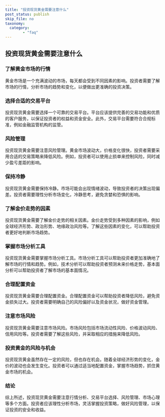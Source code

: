 ```yaml
---
title: "投资现货黄金需要注意什么"
post_status: publish
skip_file: no
taxonomy:
  category:
        - "faq"
---
```


## 投资现货黄金需要注意什么

### 了解黄金市场的行情

黄金市场是一个充满波动的市场，每天都会受到不同因素的影响。投资者需要了解市场的行情，分析市场的趋势和变化，以便做出更准确的投资决策。

### 选择合适的交易平台

投资现货黄金需要选择一个可靠的交易平台。平台应该提供完善的交易功能和优质的客户服务，以保证投资者的权益和资金安全。此外，交易平台需要符合合规标准，例如金融监管机构的监管。

### 风险管理

投资现货黄金需要注意风险管理。黄金市场波动大，价格变化很快，投资者需要采用合适的交易策略来降低风险。例如，投资者可以使用止损单来控制风险，同时减少盈亏差距的影响。

### 保持冷静

投资现货黄金需要保持冷静。市场可能会出现情绪波动，导致投资者的决策出现偏差。投资者需要理性分析市场变化，冷静思考，避免贪婪和恐惧的影响。

### 了解金价走势的因素

投资现货黄金需要了解金价走势的相关因素。金价走势受到多种因素的影响，例如全球经济形势、政治形势、地缘政治风险等。了解这些因素的变化，可以帮助投资者更好地判断市场趋势。

### 掌握市场分析工具

投资现货黄金需要掌握市场分析工具。市场分析工具可以帮助投资者更加准确地了解市场的行情和趋势。例如，技术分析可以帮助投资者预测未来价格走势，基本面分析可以帮助投资者了解市场的基本面情况。

### 合理配置资金

投资现货黄金需要合理配置资金。合理配置资金可以帮助投资者降低风险，避免资金损失过大。投资者需要明确自己的风险偏好以及资金状况，做好资金管理。

### 注意市场风险

投资现货黄金需要注意市场风险。市场风险包括市场流动性风险、价格波动风险、信用风险等。投资者需要了解这些风险，并采取相应的措施来降低风险。

### 投资黄金的风险与机会

投资现货黄金虽然存在一定的风险，但也存在机会。随着全球经济形势的变化，金价的波动也会发生变化。投资者可以通过适当地配置资金，掌握市场趋势，抓住黄金市场的机会。

### 结论

综上所述，投资现货黄金需要注意行情分析、交易平台选择、风险管理、市场心理等多个方面。投资者应该理性分析市场，灵活掌握投资策略，做好风险管理，以保证投资的安全和收益。
